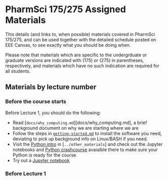 # PharmSci 175/275 Assigned Materials

This details (and links to, when possible) materials covered in PharmSci 175/275, and can be used together with the detailed schedule posted on EEE Canvas, to see exactly what you should be doing when.

Please note that materials which are specific to the undergrduate or graduate versions are indicated with (175) or (275) in parentheses, respectively, and materials which have no such indication are required for all students.

## Materials by lecture number

### Before the course starts

Before Lecture 1, you should do the following:
- Read [`docs/why_computing.md`][docs/why_computing.md], a brief background document on why we are starting where we are
- Follow the steps in [`getting-started.md`](getting-started.md) to install the software you need, deviating to pick up background info on Linux/BASH if you need.
- Visit the [Python intro](../other_materials/python-intro/README.md) in [`../other_materials`] and check out the Jupyter notebooks and [Python crashcourse](../other_materials/python-intro/python_crashcourse.md) avaialble there to make sure your Python is ready for the course.
- Try out a [Jupyter notebook](http://jupyter-notebook-beginner-guide.readthedocs.io/en/latest/execute.html)

### Before Lecture 1
